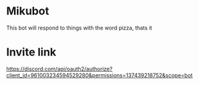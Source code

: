 # Mikubot

This bot will respond to things with the word pizza, thats it

# Invite link

https://discord.com/api/oauth2/authorize?client_id=961003234594529280&permissions=137439218752&scope=bot
